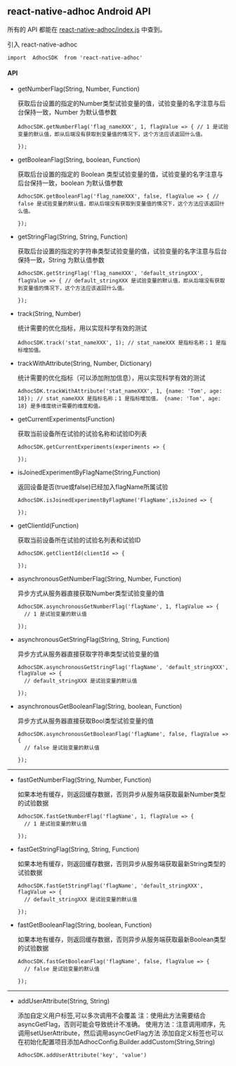## react-native-adhoc Android API


所有的 API 都能在 [react-native-adhoc/index.js](../index.js) 中查到。

引入 react-native-adhoc

```
import  AdhocSDK  from 'react-native-adhoc'
```

#### API

- getNumberFlag(String, Number, Function)

  获取后台设置的指定的Number类型试验变量的值，试验变量的名字注意与后台保持一致，Number 为默认值参数
  
  ```
  AdhocSDK.getNumberFlag('flag_nameXXX', 1, flagValue => { // 1 是试验变量的默认值，即从后端没有获取到变量值的情况下，这个方法应该返回什么值。
  
  });
  ```
- getBooleanFlag(String, boolean, Function)

  获取后台设置的指定的 Boolean 类型试验变量的值，试验变量的名字注意与后台保持一致，boolean 为默认值参数
  
  ```
  AdhocSDK.getBooleanFlag('flag_nameXXX', false, flagValue => { // false 是试验变量的默认值，即从后端没有获取到变量值的情况下，这个方法应该返回什么值。
  
  });
  ```
- getStringFlag(String, String, Function)

  获取后台设置的指定的字符串类型试验变量的值，试验变量的名字注意与后台保持一致，String 为默认值参数
  
  ```
  AdhocSDK.getStringFlag('flag_nameXXX', 'default_stringXXX', flagValue => { // default_stringXXX 是试验变量的默认值，即从后端没有获取到变量值的情况下，这个方法应该返回什么值。
  
  });
  ```
  
- track(String, Number)
  
  统计需要的优化指标，用以实现科学有效的测试
  
  ```
  AdhocSDK.track('stat_nameXXX', 1); // stat_nameXXX 是指标名称；1 是指标增加值。
  ```
  
- trackWithAttribute(String, Number, Dictionary)

  统计需要的优化指标（可以添加附加信息），用以实现科学有效的测试 

  ```
  AdhocSDK.trackWithAttribute('stat_nameXXX', 1, {name: 'Tom', age: 18}); // stat_nameXXX 是指标名称；1 是指标增加值， {name: 'Tom', age: 18} 是多维度统计需要的维度和值。
  ```
 
- getCurrentExperiments(Function)

  获取当前设备所在试验的试验名称和试验ID列表
  
  ```
  AdhocSDK.getCurrentExperiments(experiments => {
  
  });
  ```
- isJoinedExperimentByFlagName(String,Function)

  返回设备是否(true或false)已经加入flagName所属试验
  
  ```
  AdhocSDK.isJoinedExperimentByFlagName('FlagName',isJoined => {
  
  });
  ```
  
- getClientId(Function)

  获取当前设备所在试验的试验名列表和试验ID
  
   ```
  AdhocSDK.getClientId(clientId => {
  
  });
  ```
- asynchronousGetNumberFlag(String, Number, Function)

  异步方式从服务器直接获取Number类型试验变量的值
  
  ```
  AdhocSDK.asynchronousGetNumberFlag('flagName', 1, flagValue => { 
    // 1 是试验变量的默认值
  
  });
  ```
- asynchronousGetStringFlag(String, String, Function)

  异步方式从服务器直接获取字符串类型试验变量的值
  
  ```
  AdhocSDK.asynchronousGetStringFlag('flagName', 'default_stringXXX', flagValue => { 
    // default_stringXXX 是试验变量的默认值
  
  });
  ```
- asynchronousGetBooleanFlag(String, boolean, Function)

  异步方式从服务器直接获取Bool类型试验变量的值
  
  ```
  AdhocSDK.asynchronousGetBooleanFlag('flagName', false, flagValue => { 
    // false 是试验变量的默认值
  
  });
  ```
-------------------------------------------

- fastGetNumberFlag(String, Number, Function)

  如果本地有缓存，则返回缓存数据，否则异步从服务端获取最新Number类型的试验数据
  
  ```
  AdhocSDK.fastGetNumberFlag('flagName', 1, flagValue => { 
    // 1 是试验变量的默认值
  
  });
  ```
- fastGetStringFlag(String, String, Function)

  如果本地有缓存，则返回缓存数据，否则异步从服务端获取最新String类型的试验数据
  
  ```
  AdhocSDK.fastGetStringFlag('flagName', 'default_stringXXX', flagValue => { 
    // default_stringXXX 是试验变量的默认值
  
  });
  ```
- fastGetBooleanFlag(String, boolean, Function)

  如果本地有缓存，则返回缓存数据，否则异步从服务端获取最新Boolean类型的试验数据
  
  ```
  AdhocSDK.fastGetBooleanFlag('flagName', false, flagValue => { 
    // false 是试验变量的默认值
  
  });
  ```
-----------------------------
- addUserAttribute(String, String)

  添加自定义用户标签,可以多次调用不会覆盖
  注：使用此方法需要结合asyncGetFlag，否则可能会导致统计不准确。
  使用方法：注意调用顺序，先调用setUserAttribute，然后调用asyncGetFlag方法
  添加自定义标签也可以在初始化配置项目添加AdhocConfig.Builder.addCustom(String,String)
  
  ```
  AdhocSDK.addUserAttribute('key', 'value')
  ```
  
